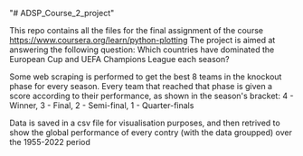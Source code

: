 "# ADSP_Course_2_project" 

This repo contains all the files for the final assignment of the course https://www.coursera.org/learn/python-plotting
The project is aimed at answering the following question:
Which countries have dominated the European Cup and UEFA Champions League each season?

Some web scraping is performed to get the best 8 teams in the knockout phase for every season.
Every team that reached that phase is given a score according to their performance, as shown in the season's bracket:
4 - Winner, 3 - Final, 2 - Semi-final, 1 - Quarter-finals

Data is saved in a csv file for visualisation purposes, and then retrived to show the global performance of every contry (with the data groupped) over the 1955-2022 period